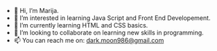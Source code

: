 - 👋 Hi, I’m Marija.
- 👀 I’m interested in learning Java Script and Front End Developement.
- 🌱 I’m currently learning HTML and CSS basics.
- 💞️ I’m looking to collaborate on learning new skills in programming.
- 📫 You can reach me on: dark.moon986@gmail.com

<!---
MaryJane86/MaryJane86 is a ✨ special ✨ repository because its `README.md` (this file) appears on your GitHub profile.
You can click the Preview link to take a look at your changes.
--->
